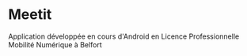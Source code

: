 # Meetit
Application développée en cours d'Android en Licence Professionnelle Mobilité Numérique à Belfort
